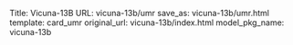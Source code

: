 Title: Vicuna-13B
URL: vicuna-13b/umr
save_as: vicuna-13b/umr.html
template: card_umr
original_url: vicuna-13b/index.html
model_pkg_name: vicuna-13b


